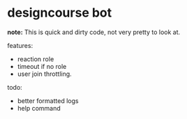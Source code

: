 # designcourse bot

**note:** This is quick and dirty code, not very pretty to look at.

features:
 - reaction role
 - timeout if no role
 - user join throttling.

todo:
 - better formatted logs
 - help command
